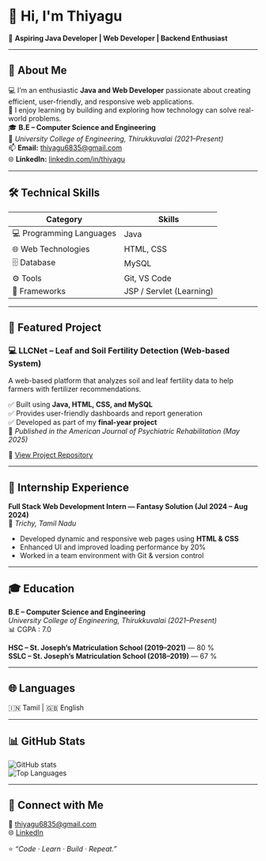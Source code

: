 # 👋 Hi, I'm Thiyagu  

🎯 **Aspiring Java Developer | Web Developer | Backend Enthusiast**  

---

## 🧩 About Me  

💻 I’m an enthusiastic **Java and Web Developer** passionate about creating efficient, user-friendly, and responsive web applications.  
🚀 I enjoy learning by building and exploring how technology can solve real-world problems.  
🎓 **B.E – Computer Science and Engineering**  
📍 *University College of Engineering, Thirukkuvalai (2021–Present)*  
📫 **Email:** [thiyagu6835@gmail.com](mailto:thiyagu6835@gmail.com)  
🌐 **LinkedIn:** [linkedin.com/in/thiyagu](http://www.linkedin.com)  

---

## 🛠️ Technical Skills  

| Category | Skills |
|-----------|--------|
| 💻 Programming Languages | Java |
| 🌐 Web Technologies | HTML, CSS |
| 🗄️ Database | MySQL |
| ⚙️ Tools | Git, VS Code |
| 🧩 Frameworks | JSP / Servlet (Learning) |

---

## 🚀 Featured Project  

### 💻 **LLCNet – Leaf and Soil Fertility Detection (Web-based System)**
A web-based platform that analyzes soil and leaf fertility data to help farmers with fertilizer recommendations.  

✅ Built using **Java, HTML, CSS, and MySQL**  
✅ Provides user-friendly dashboards and report generation  
✅ Developed as part of my **final-year project**  
📄 *Published in the American Journal of Psychiatric Rehabilitation (May 2025)*  

🔗 [View Project Repository](https://github.com/ThiyaguCool/LLCNet-Web-System)

---

## 💼 Internship Experience  

**Full Stack Web Development Intern — Fantasy Solution (Jul 2024 – Aug 2024)**  
📍 *Trichy, Tamil Nadu*  
- Developed dynamic and responsive web pages using **HTML & CSS**  
- Enhanced UI and improved loading performance by 20%  
- Worked in a team environment with Git & version control  

---

## 🎓 Education  

**B.E – Computer Science and Engineering**  
*University College of Engineering, Thirukkuvalai (2021–Present)*  
📊 CGPA : 7.0  

**HSC – St. Joseph’s Matriculation School (2019–2021)** — 80 %  
**SSLC – St. Joseph’s Matriculation School (2018–2019)** — 67 %

---

## 🌐 Languages  
🇮🇳 Tamil    |    🇬🇧 English  

---

## 📊 GitHub Stats  
![GitHub stats](https://github-readme-stats.vercel.app/api?username=ThiyaguCool&show_icons=true&theme=radical)  
![Top Languages](https://github-readme-stats.vercel.app/api/top-langs/?username=ThiyaguCool&layout=compact&theme=radical)

---

## 🤝 Connect with Me  
📧 [thiyagu6835@gmail.com](mailto:thiyagu6835@gmail.com)  
🌐 [LinkedIn](http://www.linkedin.com/in/thiyagu)  

⭐ *“Code · Learn · Build · Repeat.”*
